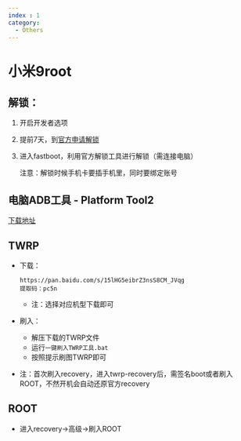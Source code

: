 ```yaml
---
index : 1
category: 
  - Others
---
```


# 小米9root

## 解锁：

1. 开启开发者选项

2. 提前7天，到[官方申请解锁](https://www.miui.com/unlock/index.html)

3. 进入fastboot，利用官方解锁工具进行解锁（需连接电脑）

   注意：解锁时候手机卡要插手机里，同时要绑定账号

## 电脑ADB工具 - Platform Tool2

[下载地址]()

## TWRP

- 下载：

  ```
  https://pan.baidu.com/s/15lHG5eibrZ3nsS8CM_JVqg
  提取码：pc5n
  ```

  - 注：选择对应机型下载即可

- 刷入：

  - 解压下载的TWRP文件
  - 运行`一键刷入TWRP工具.bat`
  - 按照提示刷图TWRP即可

- 注：首次刷入recovery，进入twrp-recovery后，需签名boot或者刷入ROOT，不然开机会自动还原官方recovery

## ROOT

- 进入recovery->高级->刷入ROOT